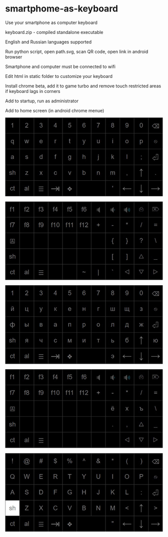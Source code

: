 # smartphome-as-keyboard
Use your smartphone as computer keyboard

keyboard.zip - compiled standalone executable

English and Russian languages supported

Run python script, open path.svg, scan QR code, open link in android browser

Smartphone and computer must be connected to wifi

Edit html in static folder to customize your keyboard

Install chrome beta, add it to game turbo and remove touch restricted areas if keyboard lags in corners

Add to startup, run as administrator

Add to home screen (in android chrome menue)

![alt text](https://github.com/mozg4D/smartphome-as-keyboard/blob/main/1.jpg?raw=true)

![alt text](https://github.com/mozg4D/smartphome-as-keyboard/blob/main/2.jpg?raw=true)

![alt text](https://github.com/mozg4D/smartphome-as-keyboard/blob/main/3.jpg?raw=true)

![alt text](https://github.com/mozg4D/smartphome-as-keyboard/blob/main/4.jpg?raw=true)

![alt text](https://github.com/mozg4D/smartphome-as-keyboard/blob/main/5.jpg?raw=true)

